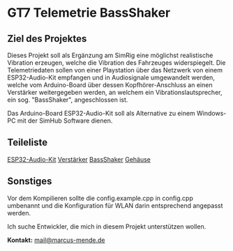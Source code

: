 # GT7 Telemetrie BassShaker

## Ziel des Projektes

Dieses Projekt soll als Ergänzung am SimRig eine möglichst realistische Vibration erzeugen, welche die Vibration des Fahrzeuges widerspiegelt. Die Telemetriedaten sollen von einer Playstation über das Netzwerk von einem ESP32-Audio-Kit empfangen und in Audiosignale umgewandelt werden, welche vom Arduino-Board über dessen Kopfhörer-Anschluss an einen Verstärker weitergegeben werden, an welchem ein Vibrationslautsprecher, ein sog. "BassShaker", angeschlossen ist.

Das Arduino-Board ESP32-Audio-Kit soll als Alternative zu einem Windows-PC mit der SimHub Software dienen.

## Teileliste

[ESP32-Audio-Kit](https://de.aliexpress.com/item/1005008164303012.html)
[Verstärker](https://amzn.eu/d/51CTrvL)
[BassShaker](https://amzn.eu/d/iwGeHdg)
[Gehäuse](https://www.printables.com/model/814645-esp32-audio-kit-v22-housing/files)

## Sonstiges

Vor dem Kompilieren sollte die config.example.cpp in config.cpp umbenannt und die Konfiguration für WLAN darin entsprechend angepasst werden.


Ich suche Entwickler, die mich in diesem Projekt unterstützen wollen.

**Kontakt:** [mail@marcus-mende.de](mailto:mail@marcus-mende.de)

